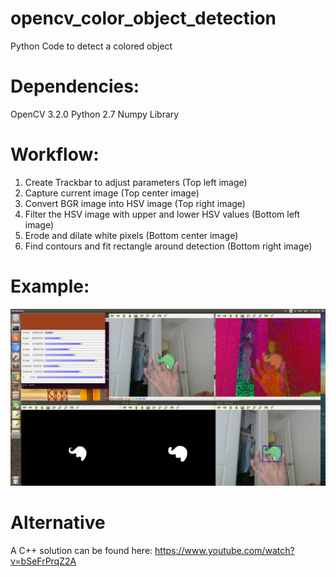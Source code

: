 # opencv_color_object_detection
Python Code to detect a colored object

# Dependencies:
OpenCV 3.2.0
Python 2.7
Numpy Library

# Workflow:
  1. Create Trackbar to adjust parameters                 (Top left image)
  2. Capture current image                                (Top center image)
  3. Convert BGR image into HSV image                     (Top right image)
  4. Filter the HSV image with upper and lower HSV values (Bottom left image)
  5. Erode and dilate white pixels                        (Bottom center image)
  6. Find contours and fit rectangle around detection     (Bottom right image)

# Example:
![](green_elephant.png)

# Alternative
A C++ solution can be found here: https://www.youtube.com/watch?v=bSeFrPrqZ2A
